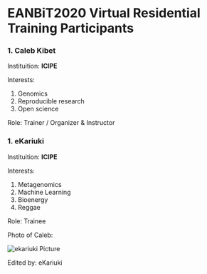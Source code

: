 # EANBiT2020 Virtual Residential Training Participants

### 1. Caleb Kibet
Instituition: **ICIPE**

Interests: 
1. Genomics
1. Reproducible research
1. Open science

Role: Trainer / Organizer & Instructor
### 1. eKariuki
Instituition: **ICIPE**

Interests: 
1. Metagenomics
1. Machine Learning
1. Bioenergy
1. Reggae

Role: Trainee

Photo of Caleb: 

![ekariuki Picture](https://ca.slack-edge.com/T016MB8APNY-U016FTX3M7F-5c0c41b443c2-512)

Edited by: eKariuki

